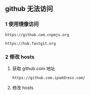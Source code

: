 ## github 无法访问

### 1 使用镜像访问

```
https://github.com.cnpmjs.org

https://hub.fastgit.org
```

### 2 修改 hosts

1. 获取 github.com 地址
   ```
   https://github.com.ipaddress.com/
   ```

2. 修改 hosts
